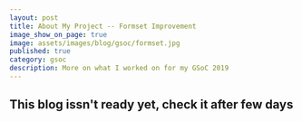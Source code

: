 ```yaml
---
layout: post
title: About My Project -- Formset Improvement
image_show_on_page: true
image: assets/images/blog/gsoc/formset.jpg
published: true
category: gsoc
description: More on what I worked on for my GSoC 2019
---
```

## This blog issn't ready yet, check it after few days
